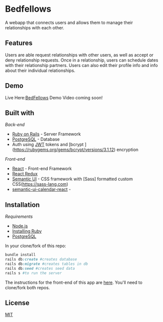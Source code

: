# Bedfellows
A webapp that connects users and allows them to manage their relationships with each other.  

## Features
Users are able request relationships with other users, as well as accept or deny relationship requests. Once in a relationship, users can schedule dates with their relationship partners.  Users can also edit their profile info and info about their individual relationships. 

## Demo
Live Here:[BedFellows](https://bedfellows-client.herokuapp.com/home) Demo Video coming soon!

## Built with
 *Back-end*
- [Ruby on Rails](https://rubyonrails.org) - Server Framework
- [PostgreSQL](https://www.postgresql.org) - Database
- Auth using [JWT](https://jwt.io) tokens and [bcrypt ] (https://rubygems.org/gems/bcrypt/versions/3.1.12) encryption

*Front-end*
- [React](https://reactjs.org/docs/getting-started.html) - Front-end Framework
- [React Redux](https://react-redux.js.org) 
- [Semantic UI](https://react.semantic-ui.com/) - CSS framework with [Sass] formatted custom CSS(https://sass-lang.com)
- [semantic-ui-calendar-react](https://www.npmjs.com/package/semantic-ui-calendar-react) - 



## Installation
*Requirements*
 - [Node.js](https://nodejs.org/en/)
 - [Installing Ruby](https://www.ruby-lang.org/en/documentation/installation/)
 - [PostgreSQL](https://www.postgresql.org)


In your clone/fork of this repo: 
```ruby
bundle install
rails db:create #creates database
rails db:migrate #creates tables in db
rails db:seed #creates seed data
rails s #to run the server
```
The instructions for the front-end of this app are [here](https://github.com/Giagnus64/Bedfellows-Front-End). You'll need to clone/fork both repos. 



## License
[MIT](https://choosealicense.com/licenses/mit/)